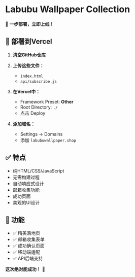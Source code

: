 # Labubu Wallpaper Collection

🎯 **一步部署，立即上线！**

## 🚀 部署到Vercel

1. **清空GitHub仓库**
2. **上传这些文件：**
   - `index.html`
   - `api/subscribe.js`

3. **在Vercel中：**
   - Framework Preset: **Other**
   - Root Directory: `./`
   - 点击 Deploy

4. **添加域名：**
   - Settings → Domains
   - 添加 `labubuwallpaper.shop`

## ✅ 特点

- 纯HTML/CSS/JavaScript
- 无需构建过程
- 自动响应式设计
- 邮箱收集功能
- 成功页面
- 美观的UI设计

## 🎨 功能

- ✅ 精美落地页
- ✅ 邮箱收集表单
- ✅ 成功确认页面
- ✅ 移动端适配
- ✅ API后端支持

**这次绝对能成功！** 🎉

